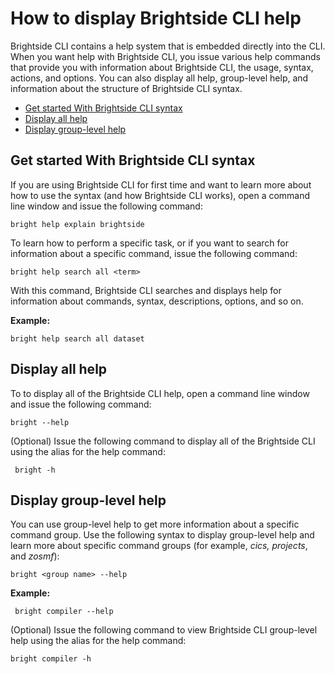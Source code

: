 # How to display Brightside CLI help
Brightside CLI contains a help system that is embedded directly into the CLI. When you want help with Brightside CLI, you issue various help commands that provide you with information about Brightside CLI, the usage, syntax, actions, and options. You can also display all help, group-level help, and information about the structure of Brightside CLI syntax.

  - [Get started With Brightside CLI syntax](#get-started-with-brightside-cli-syntax)
  - [Display all help](#display-all-help)
  - [Display group-level help](#display-group-level-help)

## Get started With Brightside CLI syntax

If you are using Brightside CLI for first time and want to learn more about how to use the syntax (and how Brightside CLI works), open a command line window and issue the following command:

`bright help explain brightside`

To learn how to perform a specific task, or if you want to search for information about a specific command, issue the following command:

`bright help search all <term>`

With this command, Brightside CLI searches and displays help for
information about commands, syntax, descriptions, options, and so on.

**Example:**

`bright help search all dataset`

## Display all help

To to display all of the Brightside CLI help, open a command line window and issue the following command:

`bright --help`

(Optional) Issue the following command to display all of the Brightside CLI using the alias for the help command:

` bright -h`

## Display group-level help

You can use group-level help to get more information about a specific command group. Use the following syntax to display group-level help and learn more about specific command groups (for example, *cics, projects*, and *zosmf*):

`bright <group name> --help`

**Example:**

` bright compiler --help`

(Optional) Issue the following command to view Brightside CLI group-level help using the alias for the help command:

`bright compiler -h`
